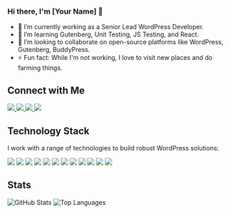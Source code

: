### Hi there, I'm [Your Name] 👋

- 🔭 I’m currently working as a Senior Lead WordPress Developer.
- 🌱 I’m learning Gutenberg, Unit Testing, JS Testing, and React.
- 👯 I’m looking to collaborate on open-source platforms like WordPress, Gutenberg, BuddyPress.
- ⚡ Fun fact: While I'm not working, I love to visit new places and do farming things.

## Connect with Me

<a href="mailto:your.email@example.com" target="_blank">
  <img src="https://img.shields.io/badge/Gmail-D14836?style=for-the-badge&logo=gmail&logoColor=white" />
</a>
<a href="https://twitter.com/your_twitter_handle" target="_blank">
  <img src="https://img.shields.io/badge/Twitter-1DA1F2?style=for-the-badge&logo=twitter&logoColor=white" />
</a>
<a href="https://www.linkedin.com/in/your_linkedin_profile" target="_blank">
  <img src="https://img.shields.io/badge/LinkedIn-0077B5?style=for-the-badge&logo=linkedin&logoColor=white" />
</a>
<a href="https://profiles.wordpress.org/your_wordpress_profile" target="_blank">
  <img src="https://img.shields.io/badge/WordPress-21759B?style=for-the-badge&logo=wordpress&logoColor=white" />
</a>

## Technology Stack

I work with a range of technologies to build robust WordPress solutions:

<img src="https://img.shields.io/badge/PHP-777BB4?style=for-the-badge&logo=php&logoColor=white" />
<img src="https://img.shields.io/badge/WordPress-21759B?style=for-the-badge&logo=wordpress&logoColor=white" />
<img src="https://img.shields.io/badge/HTML-239120?style=for-the-badge&logo=html5&logoColor=white" />
<img src="https://img.shields.io/badge/CSS-239120?&style=for-the-badge&logo=css3&logoColor=white" />
<img src="https://img.shields.io/badge/JavaScript-F7DF1E?style=for-the-badge&logo=javascript&logoColor=black" />
<img src="https://img.shields.io/badge/MySQL-00000F?style=for-the-badge&logo=mysql&logoColor=white" />
<img src="https://img.shields.io/badge/Sass-CC6699?style=for-the-badge&logo=sass&logoColor=white" />
<img src="https://img.shields.io/badge/npm-CB3837?style=for-the-badge&logo=npm&logoColor=white" />
<img src="https://img.shields.io/badge/React-20232A?style=for-the-badge&logo=react&logoColor=61DAFB" />
<img src="https://img.shields.io/badge/Git-F05032?style=for-the-badge&logo=git&logoColor=white" />
<img src="https://img.shields.io/badge/Postman-FF6C37?style=for-the-badge&logo=Postman&logoColor=white" />
<img src="https://img.shields.io/badge/Nginx-009639?style=for-the-badge&logo=nginx&logoColor=white" />

## Stats

![GitHub Stats](https://github-readme-stats.vercel.app/api?username=your_github_username&include_all_commits=true&count_private=true&show_icons=true&theme=vision-friendly-dark&layout=compact)
![Top Languages](https://github-readme-stats.vercel.app/api/top-langs/?username=your_github_username&langs_count=4&theme=vision-friendly-dark&layout=compact)
